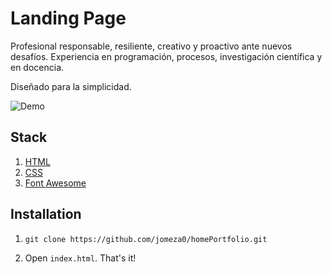 # Landing Page

Profesional responsable, resiliente, creativo y proactivo ante nuevos desafíos. Experiencia en programación, procesos, investigación científica y en docencia.

Diseñado para la simplicidad.

![Demo](https://systempeaker.com/wp-content/uploads/2021/10/windows_hello_hero_2-3173069.jpg)

## Stack

1. [HTML](https://developer.mozilla.org/en-US/docs/Web/HTML)
2. [CSS](https://developer.mozilla.org/en-US/docs/Web/CSS)
3. [Font Awesome](https://fontawesome.com/)
 
## Installation

1. `git clone https://github.com/jomeza0/homePortfolio.git`

2. Open `index.html`. That's it!
